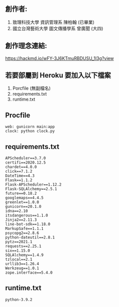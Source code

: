 ## 創作者: 
1. 致理科技大學 資訊管理系 陳柏翰 (已畢業)
2. 國立台灣藝術大學 圖文傳播學系 曾廣聞 (大四)

## 創作理念連結:
https://hackmd.io/wFY-3J6KTmuRBDUSU_1I3g?view

## 若要部屬到 Heroku 要加入以下檔案
1. Porcfile (無副檔名)
2. requirements.txt
3. runtime.txt

## Procfile
```
web: gunicorn main:app
clock: python clock.py
```

## requirements.txt
```
APScheduler==3.7.0
certifi==2020.12.5
chardet==4.0.0
click==7.1.2
DateTime==4.3
Flask==1.1.2
Flask-APScheduler==1.12.2
Flask-SQLAlchemy==2.5.1
future==0.18.2
googlemaps==4.4.5
greenlet==1.0.0
gunicorn==20.1.0
idna==2.10
itsdangerous==1.1.0
Jinja2==2.11.3
line-bot-sdk==1.18.0
MarkupSafe==1.1.1
psycopg2==2.8.6
python-dateutil==2.8.1
pytz==2021.1
requests==2.25.1
six==1.15.0
SQLAlchemy==1.4.9
tzlocal==2.1
urllib3==1.26.4
Werkzeug==1.0.1
zope.interface==5.4.0
```

## runtime.txt
```
python-3.9.2
```
